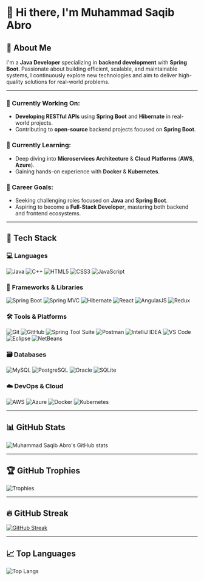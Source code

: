 # 👋 Hi there, I'm **Muhammad Saqib Abro**

## 💼 About Me

I'm a **Java Developer** specializing in **backend development** with **Spring Boot**. Passionate about building efficient, scalable, and maintainable systems, I continuously explore new technologies and aim to deliver high-quality solutions for real-world problems.

---

### 🔭 Currently Working On:
- **Developing RESTful APIs** using **Spring Boot** and **Hibernate** in real-world projects.
- Contributing to **open-source** backend projects focused on **Spring Boot**.

### 🌱 Currently Learning:
- Deep diving into **Microservices Architecture** & **Cloud Platforms** (**AWS**, **Azure**).
- Gaining hands-on experience with **Docker** & **Kubernetes**.

### 🎯 Career Goals:
- Seeking challenging roles focused on **Java** and **Spring Boot**.
- Aspiring to become a **Full-Stack Developer**, mastering both backend and frontend ecosystems.

---

## 🧰 Tech Stack

### 💻 **Languages**
![Java](https://img.shields.io/badge/-Java-007396?logo=java&logoColor=white&style=flat)
![C++](https://img.shields.io/badge/-C++-00599C?logo=c%2b%2b&logoColor=white&style=flat)
![HTML5](https://img.shields.io/badge/-HTML5-E34F26?logo=html5&logoColor=white&style=flat)
![CSS3](https://img.shields.io/badge/-CSS3-1572B6?logo=css3&logoColor=white&style=flat)
![JavaScript](https://img.shields.io/badge/-JavaScript-F7DF1E?logo=javascript&logoColor=black&style=flat)

### 🧱 **Frameworks & Libraries**
![Spring Boot](https://img.shields.io/badge/-SpringBoot-6DB33F?logo=spring-boot&logoColor=white&style=flat)
![Spring MVC](https://img.shields.io/badge/-Spring%20MVC-6DB33F?logo=spring&logoColor=white&style=flat)
![Hibernate](https://img.shields.io/badge/-Hibernate-59666C?logo=hibernate&logoColor=white&style=flat)
![React](https://img.shields.io/badge/-React-61DAFB?logo=react&logoColor=black&style=flat)
![AngularJS](https://img.shields.io/badge/-AngularJS-DD0031?logo=angularjs&logoColor=white&style=flat)
![Redux](https://img.shields.io/badge/-Redux-764ABC?logo=redux&logoColor=white&style=flat)

### 🛠 **Tools & Platforms**
![Git](https://img.shields.io/badge/-Git-F05032?logo=git&logoColor=white&style=flat)
![GitHub](https://img.shields.io/badge/-GitHub-181717?logo=github&logoColor=white&style=flat)
![Spring Tool Suite](https://img.shields.io/badge/-Spring%20Tool%20Suite-6DB33F?logo=spring&logoColor=white&style=flat)
![Postman](https://img.shields.io/badge/-Postman-FF6C37?logo=postman&logoColor=white&style=flat)
![IntelliJ IDEA](https://img.shields.io/badge/-IntelliJ%20IDEA-000000?logo=intellij-idea&logoColor=white&style=flat)
![VS Code](https://img.shields.io/badge/-VS%20Code-007ACC?logo=visual-studio-code&logoColor=white&style=flat)
![Eclipse](https://img.shields.io/badge/-Eclipse-2C2255?logo=eclipse&logoColor=white&style=flat)
![NetBeans](https://img.shields.io/badge/-Apache%20NetBeans-1B6AC6?logo=apachenetbeanside&logoColor=white&style=flat)

### 🗃 **Databases**
![MySQL](https://img.shields.io/badge/-MySQL-4479A1?logo=mysql&logoColor=white&style=flat)
![PostgreSQL](https://img.shields.io/badge/-PostgreSQL-4169E1?logo=postgresql&logoColor=white&style=flat)
![Oracle](https://img.shields.io/badge/-Oracle-F80000?logo=oracle&logoColor=white&style=flat)
![SQLite](https://img.shields.io/badge/-SQLite-003B57?logo=sqlite&logoColor=white&style=flat)


### ☁️ **DevOps & Cloud**
![AWS](https://img.shields.io/badge/-AWS-232F3E?logo=amazon-aws&logoColor=white&style=flat)
![Azure](https://img.shields.io/badge/-Azure-0078D4?logo=microsoft-azure&logoColor=white&style=flat)
![Docker](https://img.shields.io/badge/-Docker-2496ED?logo=docker&logoColor=white&style=flat)
![Kubernetes](https://img.shields.io/badge/-Kubernetes-326CE5?logo=kubernetes&logoColor=white&style=flat)

---

## 📊 **GitHub Stats**

![Muhammad Saqib Abro's GitHub stats](https://github-readme-stats.vercel.app/api?username=MuhammadSaqibAbro&show_icons=true&count_private=true&hide=prs&theme=radical)

---

## 🏆 **GitHub Trophies**

![Trophies](https://github-profile-trophy.vercel.app/?username=MuhammadSaqibAbro&theme=radical&margin-w=5&column=6)

---

## 🔥 **GitHub Streak**

[![GitHub Streak](https://streak-stats.demolab.com/?user=MuhammadSaqibAbro&theme=radical)](https://git.io/streak-stats)

---

## 📈 **Top Languages**

![Top Langs](https://github-readme-stats.vercel.app/api/top-langs/?username=MuhammadSaqibAbro&layout=compact&theme=radical)
